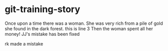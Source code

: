 # git-training-story

Once upon a time there was a woman. She was very rich from a pile of gold she found in the dark forest.
this is line 3
Then the woman spent all her money!
JJ's mistake has been fixed

rk made a mistake
